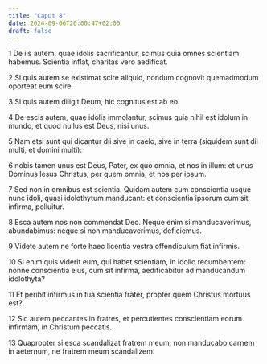```yaml
---
title: "Caput 8"
date: 2024-09-06T20:00:47+02:00
draft: false
---
```



1 De iis autem, quae idolis sacrificantur, scimus quia omnes scientiam habemus. Scientia inflat, charitas vero aedificat.

2 Si quis autem se existimat scire aliquid, nondum cognovit quemadmodum oporteat eum scire.

3 Si quis autem diligit Deum, hic cognitus est ab eo.

4 De escis autem, quae idolis immolantur, scimus quia nihil est idolum in mundo, et quod nullus est Deus, nisi unus.

5 Nam etsi sunt qui dicantur dii sive in caelo, sive in terra (siquidem sunt dii multi, et domini multi):

6 nobis tamen unus est Deus, Pater, ex quo omnia, et nos in illum: et unus Dominus Iesus Christus, per quem omnia, et nos per ipsum.

7 Sed non in omnibus est scientia. Quidam autem cum conscientia usque nunc idoli, quasi idolothytum manducant: et conscientia ipsorum cum sit infirma, polluitur.

8 Esca autem nos non commendat Deo. Neque enim si manducaverimus, abundabimus: neque si non manducaverimus, deficiemus.

9 Videte autem ne forte haec licentia vestra offendiculum fiat infirmis.

10 Si enim quis viderit eum, qui habet scientiam, in idolio recumbentem: nonne conscientia eius, cum sit infirma, aedificabitur ad manducandum idolothyta?

11 Et peribit infirmus in tua scientia frater, propter quem Christus mortuus est?

12 Sic autem peccantes in fratres, et percutientes conscientiam eorum infirmam, in Christum peccatis.

13 Quapropter si esca scandalizat fratrem meum: non manducabo carnem in aeternum, ne fratrem meum scandalizem.

